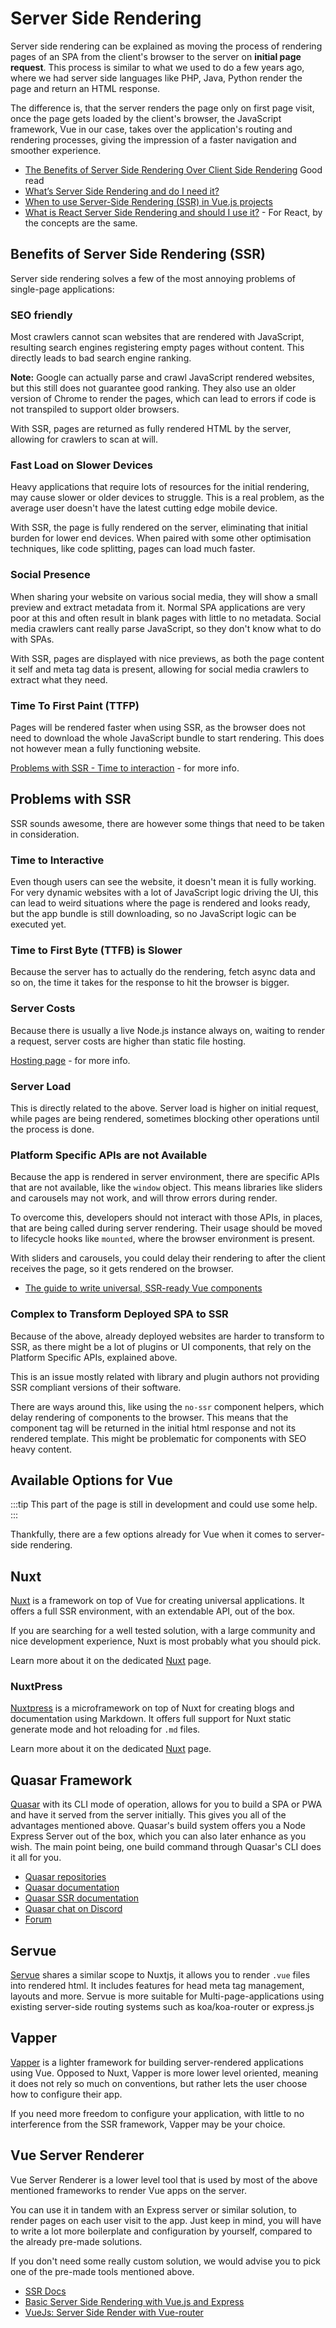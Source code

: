 # Server Side Rendering

Server side rendering can be explained as moving the process of rendering pages of an SPA from the client's browser to the server on **initial page request**. This process is similar to what we used to do a few years ago, where we had server side languages like PHP, Java, Python render the page and return an HTML response.

The difference is, that the server renders the page only on first page visit, once the page gets loaded by the client's browser, the JavaScript framework, Vue in our case, takes over the application's routing and rendering processes, giving the impression of a faster navigation and smoother experience.

* [The Benefits of Server Side Rendering Over Client Side Rendering](https://medium.com/walmartlabs/the-benefits-of-server-side-rendering-over-client-side-rendering-5d07ff2cefe8) Good read
* [What’s Server Side Rendering and do I need it?](https://medium.com/@baphemot/whats-server-side-rendering-and-do-i-need-it-cb42dc059b38)
* [When to use Server-Side Rendering (SSR) in Vue.js projects](https://codeburst.io/when-to-use-server-side-rendering-ssr-in-vue-js-projects-697bd925d57b)
* [What is React Server Side Rendering and should I use it?](https://dev.to/mladenstojanovic/what-is-react-server-side-rendering-and-should-i-use-it-5b7i) - For React, by the concepts are the same.

## Benefits of Server Side Rendering (SSR)

Server side rendering solves a few of the most annoying problems of single-page applications:

### SEO friendly

Most crawlers cannot scan websites that are rendered with JavaScript, resulting search engines registering empty pages without content. This directly leads to bad search engine ranking.

**Note:** Google can actually parse and crawl JavaScript rendered websites, but this still does not guarantee good ranking. They also use an older version of Chrome to render the pages, which can lead to errors if code is not transpiled to support older browsers.

With SSR, pages are returned as fully rendered HTML by the server, allowing for crawlers to scan at will.

### Fast Load on Slower Devices

Heavy applications that require lots of resources for the initial rendering, may cause slower or older devices to struggle. This is a real problem, as the average user doesn't have the latest cutting edge mobile device.

With SSR, the page is fully rendered on the server, eliminating that initial burden for lower end devices. When paired with some other optimisation techniques, like code splitting, pages can load much faster.

### Social Presence

When sharing your website on various social media, they will show a small preview and extract metadata from it. Normal SPA applications are very poor at this and often result in blank pages with little to no metadata. Social media crawlers cant really parse JavaScript, so they don't know what to do with SPAs.

With SSR, pages are displayed with nice previews, as both the page content it self and meta tag data is present, allowing for social media crawlers to extract what they need.

### Time To First Paint (TTFP)

Pages will be rendered faster when using SSR, as the browser does not need to download the whole JavaScript bundle to start rendering. This does not however mean a fully functioning website.

[Problems with SSR - Time to interaction](server-side-rendering.md#time-to-interaction) - for more info.

## Problems with SSR

SSR sounds awesome, there are however some things that need to be taken in consideration.

### Time to Interactive

Even though users can see the website, it doesn't mean it is fully working. For very dynamic websites with a lot of JavaScript logic driving the UI, this can lead to weird situations where the page is rendered and looks ready, but the app bundle is still downloading, so no JavaScript logic can be executed yet.

### Time to First Byte (TTFB) is Slower

Because the server has to actually do the rendering, fetch async data and so on, the time it takes for the response to hit the browser is bigger.

### Server Costs

Because there is usually a live Node.js instance always on, waiting to render a request, server costs are higher than static file hosting.

[Hosting page](hosting.md#server-rendered-websites) - for more info.

### Server Load

This is directly related to the above. Server load is higher on initial request, while pages are being rendered, sometimes blocking other operations until the process is done.

### Platform Specific APIs are not Available

Because the app is rendered in server environment, there are specific APIs that are not available, like the `window` object. This means libraries like sliders and carousels may not work, and will throw errors during render.

To overcome this, developers should not interact with those APIs, in places, that are being called during server rendering. Their usage should be moved to lifecycle hooks like `mounted`, where the browser environment is present.

With sliders and carousels, you could delay their rendering to after the client receives the page, so it gets rendered on the browser.

* [The guide to write universal, SSR-ready Vue components](https://blog.lichter.io/posts/the-guide-to-write-universal-ssr-ready-vue-compon/#window%2C-document%2C-and-friends---platform-specific-apis)

### Complex to Transform Deployed SPA to SSR

Because of the above, already deployed websites are harder to transform to SSR, as there might be a lot of plugins or UI components, that rely on the Platform Specific APIs, explained above.

This is an issue mostly related with library and plugin authors not providing SSR compliant versions of their software.

There are ways around this, like using the `no-ssr` component helpers, which delay rendering of components to the browser. This means that the component tag will be returned in the initial html response and not its rendered template. This might be problematic for components with SEO heavy content.

## Available Options for Vue

:::tip This part of the page is still in development and could use some help. :::

Thankfully, there are a few options already for Vue when it comes to server-side rendering.

## Nuxt

[Nuxt](https://nuxtjs.org/) is a framework on top of Vue for creating universal applications. It offers a full SSR environment, with an extendable API, out of the box.

If you are searching for a well tested solution, with a large community and nice development experience, Nuxt is most probably what you should pick.

Learn more about it on the dedicated [Nuxt](nuxt.md) page.

### NuxtPress

[Nuxtpress](https://nuxt.press/en/guide/) is a microframework on top of Nuxt for creating blogs and documentation using Markdown. It offers full support for Nuxt static generate mode and hot reloading for `.md` files.

Learn more about it on the dedicated [Nuxt](nuxt.md) page.

## Quasar Framework

[Quasar](https://quasar.dev) with its CLI mode of operation, allows for you to build a SPA or PWA and have it served from the server initially. This gives you all of the advantages mentioned above. Quasar's build system offers you a Node Express Server out of the box, which you can also later enhance as you wish. The main point being, one build command through Quasar's CLI does it all for you.

* [Quasar repositories](https://github.com/quasarframework)
* [Quasar documentation](https://quasar.dev)
* [Quasar SSR documentation](https://quasar.dev/quasar-cli/developing-ssr/introduction)
* [Quasar chat on Discord](https://chat.quasar.dev)
* [Forum](https://forum.quasar.dev)

## Servue

[Servue](https://futureaus.github.io/servue/) shares a similar scope to Nuxtjs, it allows you to render `.vue` files into rendered html. It includes features for head meta tag management, layouts and more. Servue is more suitable for Multi-page-applications using existing server-side routing systems such as koa/koa-router or express.js

## Vapper

[Vapper](https://vapperjs.org/) is a lighter framework for building server-rendered applications using Vue. Opposed to Nuxt, Vapper is more lower level oriented, meaning it does not rely so much on conventions, but rather lets the user choose how to configure their app.

If you need more freedom to configure your application, with little to no interference from the SSR framework, Vapper may be your choice.

## Vue Server Renderer

Vue Server Renderer is a lower level tool that is used by most of the above mentioned frameworks to render Vue apps on the server.

You can use it in tandem with an Express server or similar solution, to render pages on each user visit to the app. Just keep in mind, you will have to write a lot more boilerplate and configuration by yourself, compared to the already pre-made solutions.

If you don't need some really custom solution, we would advise you to pick one of the pre-made tools mentioned above.

* [SSR Docs](https://ssr.vuejs.org/)
* [Basic Server Side Rendering with Vue.js and Express](https://alligator.io/vuejs/basic-ssr/)
* [VueJs: Server Side Render with Vue-router](https://medium.com/frontend-fun/vuejs-server-side-render-with-vue-router-e73d51699873)
